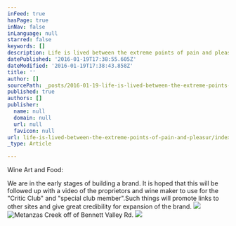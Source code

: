 ```yaml
---
inFeed: true
hasPage: true
inNav: false
inLanguage: null
starred: false
keywords: []
description: Life is lived between the extreme points of pain and pleasure.  A wise man once said it is all folly.
datePublished: '2016-01-19T17:38:55.605Z'
dateModified: '2016-01-19T17:38:43.858Z'
title: ''
author: []
sourcePath: _posts/2016-01-19-life-is-lived-between-the-extreme-points-of-pain-and-pleasur.md
published: true
authors: []
publisher:
  name: null
  domain: null
  url: null
  favicon: null
url: life-is-lived-between-the-extreme-points-of-pain-and-pleasur/index.html
_type: Article

---
```

Wine Art and Food:

We are in the early stages of
building a brand.   It is hoped that this will be
followed up with a video of the proprietors and wine maker to use for the
"Critic Club" and "special club member".Such things will promote links to other sites and give great credibility
for expansion of the brand.
![](https://the-grid-user-content.s3-us-west-2.amazonaws.com/2d2b0bcd-bba3-4c5b-8658-359a6be33f20.JPG)
![Metanzas Creek off of Bennett Valley Rd.](https://the-grid-user-content.s3-us-west-2.amazonaws.com/b297406e-05a3-4d92-9b08-bc702ce89a83.JPG)
![](https://the-grid-user-content.s3-us-west-2.amazonaws.com/dd976019-161c-4993-9843-b5a688c18a6a.jpg)